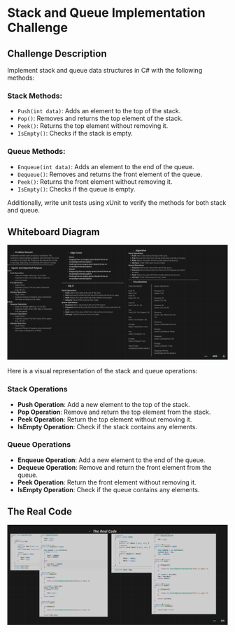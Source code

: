 ﻿# Stack and Queue Implementation Challenge

## Challenge Description

Implement stack and queue data structures in C# with the following methods:

### Stack Methods:
- `Push(int data)`: Adds an element to the top of the stack.
- `Pop()`: Removes and returns the top element of the stack.
- `Peek()`: Returns the top element without removing it.
- `IsEmpty()`: Checks if the stack is empty.

### Queue Methods:
- `Enqueue(int data)`: Adds an element to the end of the queue.
- `Dequeue()`: Removes and returns the front element of the queue.
- `Peek()`: Returns the front element without removing it.
- `IsEmpty()`: Checks if the queue is empty.

Additionally, write unit tests using xUnit to verify the methods for both stack and queue.

## Whiteboard Diagram

![Stack and Queue](assets/SQWB.PNG)


Here is a visual representation of the stack and queue operations:

### Stack Operations
- **Push Operation**: Add a new element to the top of the stack.
- **Pop Operation**: Remove and return the top element from the stack.
- **Peek Operation**: Return the top element without removing it.
- **IsEmpty Operation**: Check if the stack contains any elements.

### Queue Operations
- **Enqueue Operation**: Add a new element to the end of the queue.
- **Dequeue Operation**: Remove and return the front element from the queue.
- **Peek Operation**: Return the front element without removing it.
- **IsEmpty Operation**: Check if the queue contains any elements.


## The Real Code

![The Real Code](assets/SQRealCode.PNG)